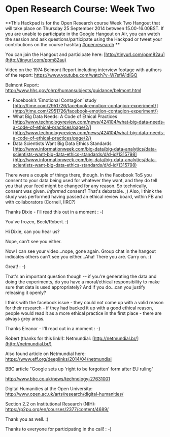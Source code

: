 # Open Research Course: Week Two

**This Hackpad is for the Open Research course Week Two Hangout that will take place on Thursday 25 September 2014 between 15.00-16.00BST. If you are unable to participate in the Google Hangout on Air, you can watch the session and ask questions/participate using the Hackpad or tweet your contributions on the course hashtag [#openresearch](https://p2pu.hackpad.com/ep/search/?q=%23openresearch&via=QuwexKfTXlF) **

You can join the Hangout and participate here: [](http://tinyurl.com/ppm82au)[http://tinyurl.com/ppm82au](http://tinyurl.com/ppm82au) 

Video on the 1974 Belmont Report including interview footage with authors of the report: [](https://www.youtube.com/watch?v=W7sfIA1dIGQ)https://www.youtube.com/watch?v=W7sfIA1dIGQ 

Belmont Report: [](http://www.hhs.gov/ohrp/humansubjects/guidance/belmont.html)http://www.hhs.gov/ohrp/humansubjects/guidance/belmont.html

*   Facebook’s ‘Emotional Contagion’ study [](http://time.com/2951726/facebook-emotion-contagion-experiment/)[http://time.com/2951726/facebook-emotion-contagion-experiment/](http://time.com/2951726/facebook-emotion-contagion-experiment/)
*   What Big Data Needs: A Code of Ethical Practices [](http://www.technologyreview.com/news/424104/what-big-data-needs-a-code-of-ethical-practices/page/2/)[http://www.technologyreview.com/news/424104/what-big-data-needs-a-code-of-ethical-practices/page/2/](http://www.technologyreview.com/news/424104/what-big-data-needs-a-code-of-ethical-practices/page/2/)
*   Data Scientists Want Big Data Ethics Standards [](http://www.informationweek.com/big-data/big-data-analytics/data-scientists-want-big-data-ethics-standards/d/d-id/1315798)[http://www.informationweek.com/big-data/big-data-analytics/data-scientists-want-big-data-ethics-standards/d/d-id/1315798](http://www.informationweek.com/big-data/big-data-analytics/data-scientists-want-big-data-ethics-standards/d/d-id/1315798)

There were a couple of things there, though. In the Facebook ToS you consent to your data being used for whatever they want, and they do tell you that your feed might be changed for any reason. So technically, consent was given. *Informed* consent? That's debatable. ;) Also, I think the study was performed having passed an ethical review board, within FB and with collaborators (Cornell, IIRC?) 

Thanks Dixie - I'll read this out in a moment : -) 

You've frozen, Beck/Robert. :)

Hi Dixie, can you hear us? 

Nope, can't see you either. 

Now I can see your video...nope, gone again. Group chat in the hangout indicates others can't see you either...Aha! There you are. Carry on. :)

Great! : -)

That's an important question though -- if you're generating the data and doing the experiments, do you have a moral/ethical responsibility to make sure that data is used appropriately? And if you do...can you justify releasing it openly? 

I think with the facebook issue - they could not come up with a valid reason for their research - if they had backed it up with a good ethical reason, people would read it as a more ethical practice in the first place - there are always grey areas.

Thanks Eleanor - I'll read out in a moment : -)

Robert (thanks for this link!): Netmundial: [](http://netmundial.br/)[http://netmundial.br/](http://netmundial.br/) 

Also found article on Netmundial here: [](https://www.eff.org/deeplinks/2014/04/netmundial)https://www.eff.org/deeplinks/2014/04/netmundial

BBC article "Google sets up 'right to be forgotten' form after EU ruling" 

[](http://www.bbc.co.uk/news/technology-27631001)http://www.bbc.co.uk/news/technology-27631001

Digital Humanities at the Open University: [](http://www.open.ac.uk/arts/research/digital-humanities/)http://www.open.ac.uk/arts/research/digital-humanities/ 

Section 2.2 on Institutional Research (NIH): [](https://p2pu.org/en/courses/2377/content/4689/)https://p2pu.org/en/courses/2377/content/4689/ 

Thank you as well. :)

Thanks to everyone for participating in the call! : -) 